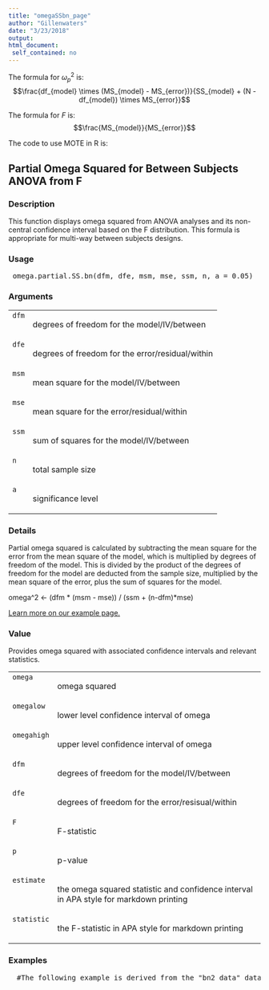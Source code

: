 ```yaml
---
title: "omegaSSbn_page"
author: "Gillenwaters"
date: "3/23/2018"
output: 
html_document:
 self_contained: no
---
```

The formula for $\omega_p^2$ is: $$\frac{df_{model} \times (MS_{model} - MS_{error})}{SS_{model} + (N - df_{model}) \times MS_{error}}$$

The formula for *F* is: $$\frac{MS_{model}}{MS_{error}}$$

The code to use MOTE in R is: 
 

 
<h2>Partial Omega Squared for Between Subjects ANOVA from F</h2>  <h3>Description</h3>  <p>This function displays omega squared from ANOVA analyses and its non-central confidence interval based on the F distribution. This formula is appropriate for multi-way between subjects designs. </p>   <h3>Usage</h3>  <pre> omega.partial.SS.bn(dfm, dfe, msm, mse, ssm, n, a = 0.05) </pre>   <h3>Arguments</h3>  <table summary="R argblock"> <tr valign="top"><td><code>dfm</code></td> <td> <p>degrees of freedom for the model/IV/between</p> </td></tr> <tr valign="top"><td><code>dfe</code></td> <td> <p>degrees of freedom for the error/residual/within</p> </td></tr> <tr valign="top"><td><code>msm</code></td> <td> <p>mean square for the model/IV/between</p> </td></tr> <tr valign="top"><td><code>mse</code></td> <td> <p>mean square for the error/residual/within</p> </td></tr> <tr valign="top"><td><code>ssm</code></td> <td> <p>sum of squares for the model/IV/between</p> </td></tr> <tr valign="top"><td><code>n</code></td> <td> <p>total sample size</p> </td></tr> <tr valign="top"><td><code>a</code></td> <td> <p>significance level</p> </td></tr> </table>   <h3>Details</h3>  <p>Partial omega squared is calculated by subtracting the mean square for the error from the mean square of the model, which is multiplied by degrees of freedom of the model. This is divided by the product of the degrees of freedom for the model are deducted from the sample size, multiplied by the mean square of the error, plus the sum of squares for the model. </p> <p>omega^2 &lt;- (dfm * (msm - mse)) / (ssm + (n-dfm)*mse) </p> <p><a href="https://www.aggieerin.com/shiny-server/tests/omegapbnss.html">Learn more on our example page.</a> </p>   <h3>Value</h3>  <p>Provides omega squared with associated confidence intervals and relevant statistics. </p> <table summary="R valueblock"> <tr valign="top"><td><code>omega</code></td> <td> <p>omega squared</p> </td></tr> <tr valign="top"><td><code>omegalow</code></td> <td> <p>lower level confidence interval of omega</p> </td></tr> <tr valign="top"><td><code>omegahigh</code></td> <td> <p>upper level confidence interval of omega</p> </td></tr> <tr valign="top"><td><code>dfm</code></td> <td> <p>degrees of freedom for the model/IV/between</p> </td></tr> <tr valign="top"><td><code>dfe</code></td> <td> <p>degrees of freedom for the error/resisual/within</p> </td></tr> <tr valign="top"><td><code>F</code></td> <td> <p>F-statistic</p> </td></tr> <tr valign="top"><td><code>p</code></td> <td> <p>p-value</p> </td></tr> <tr valign="top"><td><code>estimate</code></td> <td> <p>the omega squared statistic and confidence interval in APA style for markdown printing</p> </td></tr> <tr valign="top"><td><code>statistic</code></td> <td> <p>the F-statistic in APA style for markdown printing</p> </td></tr> </table>   <h3>Examples</h3>  <pre>  #The following example is derived from the "bn2_data" dataset, included #in the MOTE library.  #Is there a difference in atheletic spending budget for different sports? #Does that spending interact with the change in coaching staff? This data includes #(fake) atheletic budgets for baseball, basketball, football, soccer, and volleyball teams #with new and old coaches to determine if there are differences in #spending across coaches and sports.  library(ez) bn2_data$partno = 1:nrow(bn2_data) anova_model = ezANOVA(data = bn2_data,                       dv = money,                       wid = partno,                       between = .(coach, type),                       detailed = T,                       type = 3)  #You would calculate one eta for each F-statistic. #Here's an example for the interaction with typing in numbers. omega.partial.SS.bn(dfm = 4, dfe = 990,                     msm = 338057.9 / 4,                     mse = 32833499 / 990,                     ssm = 338057.9,                     n = 1000, a = .05)  #Here's an example for the interaction with code. omega.partial.SS.bn(dfm = anova_model$ANOVA$DFn[4],                     dfe = anova_model$ANOVA$DFd[4],                     msm = anova_model$ANOVA$SSn[4] / anova_model$ANOVA$DFn[4],                     mse = anova_model$ANOVA$SSd[4] / anova_model$ANOVA$DFd[4],                     ssm = anova_model$ANOVA$SSn[4],                     n = nrow(bn2_data),                     a = .05) </pre>   </body></html> 
